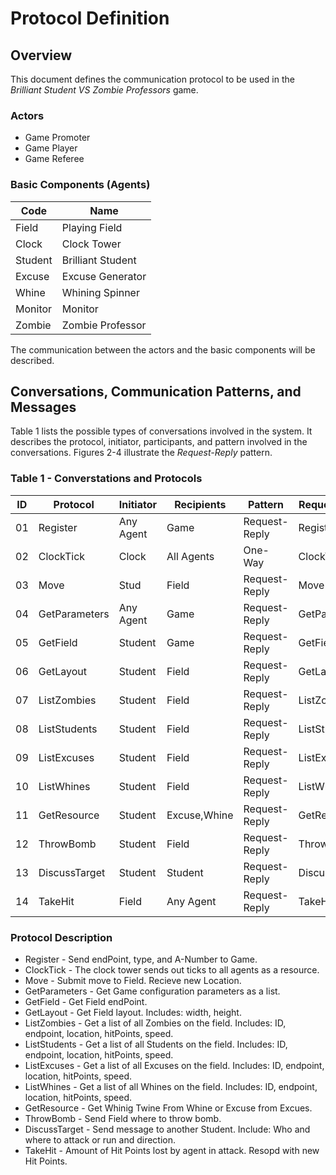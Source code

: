 Protocol Definition
===================

Overview
-----------

This document defines the communication protocol to be used in the *Brilliant Student VS Zombie Professors* game.

### Actors

* Game Promoter
* Game Player
* Game Referee

### Basic Components (Agents)

Code    | Name
------- | ----
Field   | Playing Field
Clock   | Clock Tower
Student | Brilliant Student
Excuse  | Excuse Generator
Whine   | Whining Spinner
Monitor | Monitor
Zombie  | Zombie Professor

The communication between the actors and the basic components will be described.


Conversations, Communication Patterns, and Messages
---------------------------------------------------

Table 1 lists the possible types of conversations involved in the system. It describes the protocol, initiator, participants, and pattern involved in the conversations. Figures 2-4 illustrate the *Request-Reply* pattern.

### Table 1 - Converstations and Protocols

ID | Protocol       | Initiator | Recipients    | Pattern       | Request Class | Reply Class
---| -------------- | --------- | ------------- | ------------- | ------------- | -----------
01 | Register       | Any Agent | Game          | Request-Reply | Register      | Assignment
02 | ClockTick      | Clock     | All Agents    | One-Way       | ClockTick     | N/A
03 | Move           | Stud      | Field         | Request-Reply | Move          | NewLocation
04 | GetParameters  | Any Agent | Game          | Request-Reply | GetParameters | ParameterList
05 | GetField       | Student   | Game          | Request-Reply | GetField      | Field
06 | GetLayout      | Student   | Field         | Request-Reply | GetLayout     | Layout
07 | ListZombies    | Student   | Field         | Request-Reply | ListZombies   | ZombieList
08 | ListStudents   | Student   | Field         | Request-Reply | ListStudents  | StudentList
09 | ListExcuses    | Student   | Field         | Request-Reply | ListExcuses   | ExcuseList
10 | ListWhines     | Student   | Field         | Request-Reply | ListWhines    | WhineList
11 | GetResource    | Student   | Excuse,Whine  | Request-Reply | GetResource   | Recource
12 | ThrowBomb      | Student   | Field         | Request-Reply | ThrowBomb     | Acknowledge
13 | DiscussTarget  | Student   | Student       | Request-Reply | DiscussTarget | TargetStrategy
14 | TakeHit        | Field     | Any Agent     | Request-Reply | TakeHit       | ImHit

### Protocol Description

* Register - Send endPoint, type, and A-Number to Game.
* ClockTick - The clock tower sends out ticks to all agents as a resource.
* Move - Submit move to Field. Recieve new Location.
* GetParameters - Get Game configuration parameters as a list.
* GetField - Get Field endPoint.
* GetLayout - Get Field layout. Includes: width, height.
* ListZombies - Get a list of all Zombies on the field. Includes: ID, endpoint, location, hitPoints, speed.
* ListStudents - Get a list of all Students on the field. Includes: ID, endpoint, location, hitPoints, speed.
* ListExcuses - Get a list of all Excuses on the field. Includes: ID, endpoint, location, hitPoints, speed.
* ListWhines - Get a list of all Whines on the field. Includes: ID, endpoint, location, hitPoints, speed.
* GetResource - Get Whinig Twine From Whine or Excuse from Excues.
* ThrowBomb - Send Field where to throw bomb.
* DiscussTarget - Send message to another Student. Include: Who and where to attack or run and direction.
* TakeHit - Amount of Hit Points lost by agent in attack. Resopd with new Hit Points.
